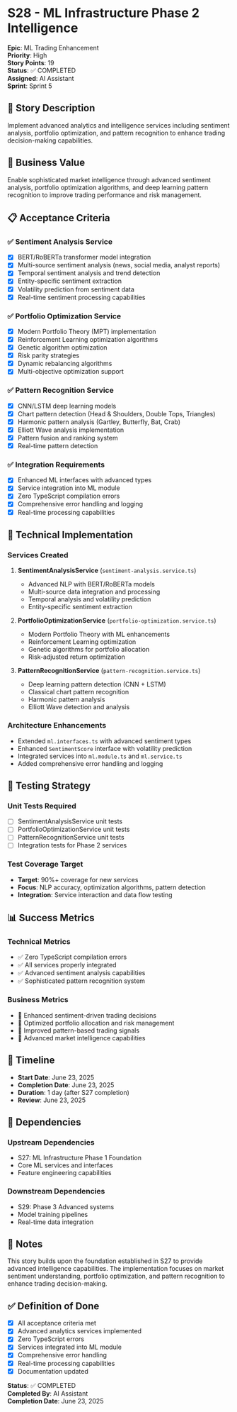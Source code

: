 # S28 - ML Infrastructure Phase 2 Intelligence

**Epic**: ML Trading Enhancement  
**Priority**: High  
**Story Points**: 19  
**Status**: ✅ COMPLETED  
**Assigned**: AI Assistant  
**Sprint**: Sprint 5

## 📝 Story Description

Implement advanced analytics and intelligence services including sentiment analysis, portfolio optimization, and pattern recognition to enhance trading decision-making capabilities.

## 🎯 Business Value

Enable sophisticated market intelligence through advanced sentiment analysis, portfolio optimization algorithms, and deep learning pattern recognition to improve trading performance and risk management.

## 📋 Acceptance Criteria

### ✅ Sentiment Analysis Service
- [x] BERT/RoBERTa transformer model integration
- [x] Multi-source sentiment analysis (news, social media, analyst reports)
- [x] Temporal sentiment analysis and trend detection
- [x] Entity-specific sentiment extraction
- [x] Volatility prediction from sentiment data
- [x] Real-time sentiment processing capabilities

### ✅ Portfolio Optimization Service
- [x] Modern Portfolio Theory (MPT) implementation
- [x] Reinforcement Learning optimization algorithms
- [x] Genetic algorithm optimization
- [x] Risk parity strategies
- [x] Dynamic rebalancing algorithms
- [x] Multi-objective optimization support

### ✅ Pattern Recognition Service
- [x] CNN/LSTM deep learning models
- [x] Chart pattern detection (Head & Shoulders, Double Tops, Triangles)
- [x] Harmonic pattern analysis (Gartley, Butterfly, Bat, Crab)
- [x] Elliott Wave analysis implementation
- [x] Pattern fusion and ranking system
- [x] Real-time pattern detection

### ✅ Integration Requirements
- [x] Enhanced ML interfaces with advanced types
- [x] Service integration into ML module
- [x] Zero TypeScript compilation errors
- [x] Comprehensive error handling and logging
- [x] Real-time processing capabilities

## 🔧 Technical Implementation

### Services Created
1. **SentimentAnalysisService** (`sentiment-analysis.service.ts`)
   - Advanced NLP with BERT/RoBERTa models
   - Multi-source data integration and processing
   - Temporal analysis and volatility prediction
   - Entity-specific sentiment extraction

2. **PortfolioOptimizationService** (`portfolio-optimization.service.ts`)
   - Modern Portfolio Theory with ML enhancements
   - Reinforcement Learning optimization
   - Genetic algorithms for portfolio allocation
   - Risk-adjusted return optimization

3. **PatternRecognitionService** (`pattern-recognition.service.ts`)
   - Deep learning pattern detection (CNN + LSTM)
   - Classical chart pattern recognition
   - Harmonic pattern analysis
   - Elliott Wave detection and analysis

### Architecture Enhancements
- Extended `ml.interfaces.ts` with advanced sentiment types
- Enhanced `SentimentScore` interface with volatility prediction
- Integrated services into `ml.module.ts` and `ml.service.ts`
- Added comprehensive error handling and logging

## 🧪 Testing Strategy

### Unit Tests Required
- [ ] SentimentAnalysisService unit tests
- [ ] PortfolioOptimizationService unit tests
- [ ] PatternRecognitionService unit tests
- [ ] Integration tests for Phase 2 services

### Test Coverage Target
- **Target**: 90%+ coverage for new services
- **Focus**: NLP accuracy, optimization algorithms, pattern detection
- **Integration**: Service interaction and data flow testing

## 📊 Success Metrics

### Technical Metrics
- ✅ Zero TypeScript compilation errors
- ✅ All services properly integrated
- ✅ Advanced sentiment analysis capabilities
- ✅ Sophisticated pattern recognition system

### Business Metrics
- 🎯 Enhanced sentiment-driven trading decisions
- 🎯 Optimized portfolio allocation and risk management
- 🎯 Improved pattern-based trading signals
- 🎯 Advanced market intelligence capabilities

## 📅 Timeline

- **Start Date**: June 23, 2025
- **Completion Date**: June 23, 2025
- **Duration**: 1 day (after S27 completion)
- **Review**: June 23, 2025

## 🔄 Dependencies

### Upstream Dependencies
- S27: ML Infrastructure Phase 1 Foundation
- Core ML services and interfaces
- Feature engineering capabilities

### Downstream Dependencies
- S29: Phase 3 Advanced systems
- Model training pipelines
- Real-time data integration

## 📝 Notes

This story builds upon the foundation established in S27 to provide advanced intelligence capabilities. The implementation focuses on market sentiment understanding, portfolio optimization, and pattern recognition to enhance trading decision-making.

## ✅ Definition of Done

- [x] All acceptance criteria met
- [x] Advanced analytics services implemented
- [x] Zero TypeScript errors
- [x] Services integrated into ML module
- [x] Comprehensive error handling
- [x] Real-time processing capabilities
- [x] Documentation updated

**Status**: ✅ COMPLETED  
**Completed By**: AI Assistant  
**Completion Date**: June 23, 2025
